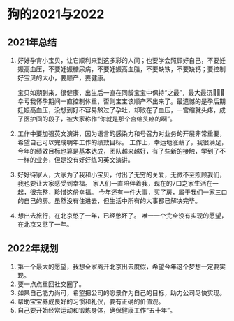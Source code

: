 # 狗的2021与2022

## 2021年总结

1. 好好孕育小宝贝，让它顺利来到这多彩的人间；也要学会照顾好自己，不要妊娠高血压，不要妊娠糖尿病，不要妊娠高血脂，不要缺铁，不要缺钙；要控制好宝贝的大小，要顺产，要健康。
    
    宝贝如期到来，很健康，出生后一直在同龄宝宝中保持“之最”，最大最沉🤣🤣🤣幸亏我怀孕期间一直控制体重，否则宝宝该顺产不出来了。最遗憾的是孕后期妊娠高血压，没想到好不容易熬过了孕吐，却败在了血压，一宫缩就头疼，成了医护间的段子，被大家称作“你就是那个宫缩头疼的啊”。

2. 工作中要加强英文演讲，因为语言的感染力和号召力对业务的开展非常重要，希望自己可以完成明年工作的绩效目标。
    工作上，幸运地涨薪了，我很满足，今年的绩效目标也算是基本达成，团队越来越好，有了些新的接触，学到了不一样的业务，但是没有好好练习英文演讲。

3. 好好待家人，大家为了我和小宝贝，付出了无穷的关爱，无微不至照顾我们，我也要让大家感受到幸福。
    家人们一直陪伴着我，现在的7口之家生活在一起，很完整，珍惜这份幸福。
    今年还有一件大事，买了房，属于我们一家三口的自己的房。虽然没有住进去，但生活中所有的大事都已解决完毕。

4. 想出去旅行，在北京憋了一年，已经憋坏了。
唯一一个完全没有实现的愿望，在北京又憋了一年。

## 2022年规划

1. 第一个最大的愿望，我想全家离开北京出去度假，希望今年这个梦想一定要实现。
2. 要一点点重回社交圈了。
3. 如果自己能力尚可，希望把公司的愿景作为自己的目标，助力公司尽快实现。
4. 帮助宝宝养成良好的习惯和礼仪，要有正确的价值观。
5. 自己要开始经常运动和锻炼身体，确保健康工作“五十年”。
